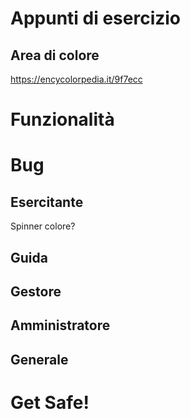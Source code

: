 # Appunti di esercizio

## Area di colore
https://encycolorpedia.it/9f7ecc

# Funzionalità

# Bug
## Esercitante
Spinner colore?


## Guida

## Gestore

## Amministratore

## Generale

# Get Safe!
